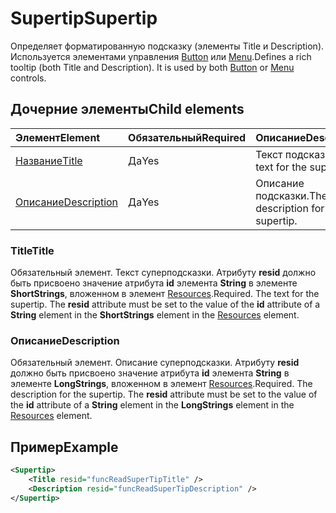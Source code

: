 # <a name="supertip"></a><span data-ttu-id="1eb04-101">Supertip</span><span class="sxs-lookup"><span data-stu-id="1eb04-101">Supertip</span></span>

<span data-ttu-id="1eb04-p101">Определяет форматированную подсказку (элементы Title и Description). Используется элементами управления [Button](control.md#button-control) или [Menu](control.md#menu-dropdown-button-controls).</span><span class="sxs-lookup"><span data-stu-id="1eb04-p101">Defines a rich tooltip (both Title and Description). It is used by both [Button](control.md#button-control) or [Menu](control.md#menu-dropdown-button-controls)  controls.</span></span>

## <a name="child-elements"></a><span data-ttu-id="1eb04-104">Дочерние элементы</span><span class="sxs-lookup"><span data-stu-id="1eb04-104">Child elements</span></span>

|  <span data-ttu-id="1eb04-105">Элемент</span><span class="sxs-lookup"><span data-stu-id="1eb04-105">Element</span></span> |  <span data-ttu-id="1eb04-106">Обязательный</span><span class="sxs-lookup"><span data-stu-id="1eb04-106">Required</span></span>  |  <span data-ttu-id="1eb04-107">Описание</span><span class="sxs-lookup"><span data-stu-id="1eb04-107">Description</span></span>  |
|:-----|:-----|:-----|
|  [<span data-ttu-id="1eb04-108">Название</span><span class="sxs-lookup"><span data-stu-id="1eb04-108">Title</span></span>](#title)        | <span data-ttu-id="1eb04-109">Да</span><span class="sxs-lookup"><span data-stu-id="1eb04-109">Yes</span></span> |   <span data-ttu-id="1eb04-110">Текст подсказки.</span><span class="sxs-lookup"><span data-stu-id="1eb04-110">The text for the supertip.</span></span>         |
|  [<span data-ttu-id="1eb04-111">Описание</span><span class="sxs-lookup"><span data-stu-id="1eb04-111">Description</span></span>](#description)  | <span data-ttu-id="1eb04-112">Да</span><span class="sxs-lookup"><span data-stu-id="1eb04-112">Yes</span></span> |  <span data-ttu-id="1eb04-113">Описание подсказки.</span><span class="sxs-lookup"><span data-stu-id="1eb04-113">The description for the supertip.</span></span>    |

### <a name="title"></a><span data-ttu-id="1eb04-114">Title</span><span class="sxs-lookup"><span data-stu-id="1eb04-114">Title</span></span>

<span data-ttu-id="1eb04-p102">Обязательный элемент. Текст суперподсказки. Атрибуту **resid** должно быть присвоено значение атрибута **id** элемента **String** в элементе **ShortStrings**, вложенном в элемент [Resources](resources.md).</span><span class="sxs-lookup"><span data-stu-id="1eb04-p102">Required. The text for the supertip. The  **resid** attribute must be set to the value of the **id** attribute of a **String** element in the **ShortStrings** element in the [Resources](resources.md) element.</span></span>

### <a name="description"></a><span data-ttu-id="1eb04-118">Описание</span><span class="sxs-lookup"><span data-stu-id="1eb04-118">Description</span></span>

<span data-ttu-id="1eb04-p103">Обязательный элемент. Описание суперподсказки. Атрибуту **resid** должно быть присвоено значение атрибута **id** элемента **String** в элементе **LongStrings**, вложенном в элемент [Resources](resources.md).</span><span class="sxs-lookup"><span data-stu-id="1eb04-p103">Required. The description for the supertip. The  **resid** attribute must be set to the value of the **id** attribute of a **String** element in the **LongStrings** element in the [Resources](resources.md) element.</span></span>

## <a name="example"></a><span data-ttu-id="1eb04-122">Пример</span><span class="sxs-lookup"><span data-stu-id="1eb04-122">Example</span></span>

```xml
<Supertip>
    <Title resid="funcReadSuperTipTitle" />
    <Description resid="funcReadSuperTipDescription" />
</Supertip>
```

